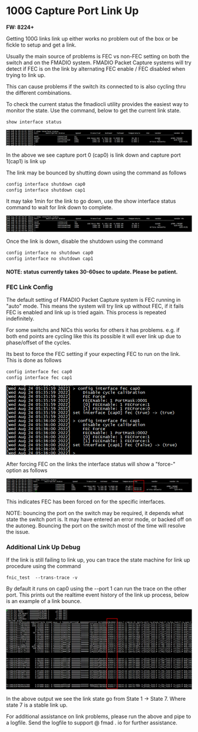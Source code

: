 # 100G Capture Port Link Up

**FW: 8224+**

Getting 100G links link up either works no problem out of the box or be fickle to setup and get a link.

Usually the main source of problems is FEC vs non-FEC setting on both the switch and on the FMADIO system. FMADIO Packet Capture systems will try detect if FEC is on the link by alternating FEC enable / FEC disabled when trying to link up.

This can cause problems if the switch its connected to is also cycling thru the different combinations.

To check the current status the fmadiocli utility provides the easiest way to monitor the state. Use the command, below to get the current link state.

```
show interface status
```

![](../.gitbook/assets/image.png)

In the above we see capture port 0 (cap0) is link down and capture port 1(cap1) is link up

The link may be bounced by shutting down using the command as follows

```
config interface shutdown cap0
config interface shutdown cap1
```

It may take 1min for the link to go down, use the show interface status command to wait for link down to complete.

![](<../.gitbook/assets/image (49).png>)

Once the link is down, disable the shutdown using the command

```
config interface no shutdown cap0
config interface no shutdown cap1
```

#### NOTE: status currently takes 30-60sec to update. Please be patient.

### FEC Link Config

The default setting of FMADIO Packet Capture system is FEC running in "auto" mode. This means the system will try link up without FEC, if it fails FEC is enabled and link up is tried again. This process is repeated indefinitely.

For some switchs and NICs this works for others it has problems. e.g. if both end points are cycling like this its possible it will ever link up due to phase/offset of the cycles.

Its best to force the FEC setting if your expecting FEC to run on the link. This is done as follows

```
config interface fec cap0
config interface fec cap1
```

![](<../.gitbook/assets/image (4).png>)

After forcing FEC on the links the interface status will show a "force-" option as follows

![](<../.gitbook/assets/image (1).png>)

This indicates FEC has been forced on for the specific interfaces.

NOTE: bouncing the port on the switch may be required, it depends what state the switch port is. It may have entered an error mode, or backed off on the autoneg. Bouncing the port on the switch most of the time will resolve the issue.

### Additional Link Up Debug

If the link is still failing to link up, you can trace the state machine for link up procedure using the command

```
fnic_test  --trans-trace -v
```

By default it runs on cap0  using the --port 1 can run the trace on the other port. This prints out the realtime event history of the link up process, below is an example of a link bounce.

![](<../.gitbook/assets/image (5).png>)

In the above output we see the link state go from State 1 -> State 7. Where state 7 is a stable link up.

For additional assistance on link problems, please run the above and pipe to a logfile. Send the logfile to support @ fmad . io for further assistance.
